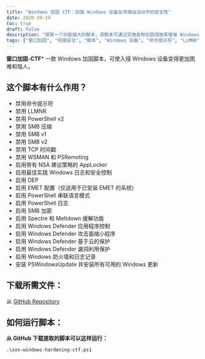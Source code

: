 ```yaml
---
title: "Windows 加固 CTF：加强 Windows 设备在夺旗战活动中的安全性"
date: 2020-10-19
toc: true
draft: false
description: "探索一个功能强大的脚本，该脚本可通过实施各种加固措施来增强 Windows 的安全性，从而阻止入侵。"
tags: ["窗口加固", "视窗安全", "脚本", "Windows 设备", "命令提示符", "LLMNR", "PowerShell", "中小型企业", "TCP 时间戳", "应用程序锁", "视窗登录", "环境保护部", "EMET 配置", "PowerShell 限制语言模式", "SMB 加密", "Spectre 和 Meltdown 缓解措施", "Windows Defender", "Windows 防火墙", "PSWindowsUpdate", "视窗更新", "加固脚本", "美国国家安全局建议的政策", "Windows 日志和安全控制", "Windows Defender 应用程序控制", "Windows Defender 攻击面减少程序", "Windows Defender 基于云的保护", "Windows Defender 漏洞保护", "安装 PSWindowsUpdate", "Windows 设备安全增强", "视窗加固措施", "加强视窗安全"]
---
```


**窗口加固-CTF***
一款 Windows 加固脚本，可使入侵 Windows 设备变得更加困难和恼人。

## 这个脚本有什么作用？
- 禁用命令提示符
- 禁用 LLMNR
- 禁用 PowerShell v2
- 禁用 SMB 压缩
- 禁用 SMB v1
- 禁用 SMB v2
- 禁用 TCP 时间戳
- 禁用 WSMAN 和 PSRemoting
- 启用带有 NSA 建议策略的 AppLocker
- 启用最佳实践 Windows 日志和安全控制
- 启用 DEP
- 启用 EMET 配置（仅适用于已安装 EMET 的系统）
- 启用 PowerShell 串联语言模式
- 启用 PowerShell 日志
- 启用 SMB 加密
- 启用 Spectre 和 Meltdown 缓解功能
- 启用 Windows Defender 应用程序控制
- 启用 Windows Defender 攻击面缩小程序
- 启用 Windows Defender 基于云的保护
- 启用 Windows Defender 漏洞利用保护
- 启用 Windows 防火墙和日志记录
- 安装 PSWindowsUpdate 并安装所有可用的 Windows 更新

## 下载所需文件：

从 [GitHub Repository](https://github.com/simeononsecurity/Windows-Hardening-CTF)

## 如何运行脚本：

**从 GitHub 下载提取的脚本可以这样运行：**
```
.\sos-windows-hardening-ctf.ps1
```
